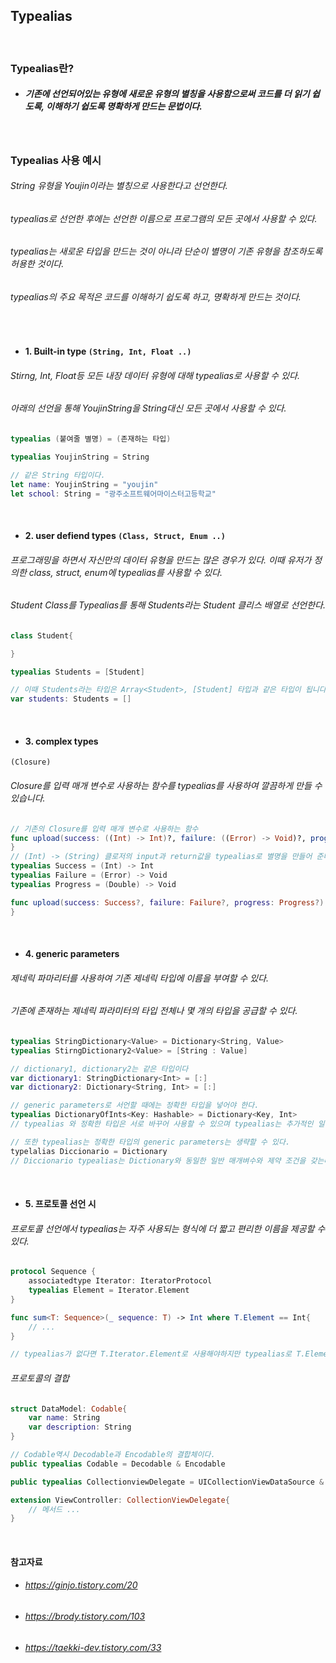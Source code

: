 ## Typealias

<br>

### Typealias란?
- ##### 기존에 선언되어있는 유형에 새로운 유형의 별칭을 사용함으로써 코드를 더 읽기 쉽도록, 이해하기 쉽도록 명확하게 만드는 문법이다.

<br>

### Typealias 사용 예시
###### String 유형을 Youjin이라는 별칭으로 사용한다고 선언한다.
###### typealias로 선언한 후에는 선언한 이름으로 프로그램의 모든 곳에서 사용할 수 있다.
###### typealias는 새로운 타입을 만드는 것이 아니라 단순이 별명이 기존 유형을 참조하도록 허용한 것이다.
###### typealias의 주요 목적은 코드를 이해하기 쉽도록 하고, 명확하게 만드는 것이다.

<br>

- #### 1. Built-in type `(String, Int, Float ..)`
###### Stirng, Int, Float등 모든 내장 데이터 유형에 대해 typealias로 사용할 수 있다.
###### 아래의 선언을 통해 YoujinString을 String대신 모든 곳에서 사용할 수 있다.
```Swift
typealias (붙여줄 별명) = (존재하는 타입)

typealias YoujinString = String

// 같은 String 타입이다.
let name: YoujinString = "youjin"
let school: String = "광주소프트웨어마이스터고등학교"
```

<br>


- #### 2. user defiend types `(Class, Struct, Enum ..)`
###### 프로그래밍을 하면서 자신만의 데이터 유형을 만드는 많은 경우가 있다. 이때 유저가 정의한 class, struct, enum에 typealias를 사용할 수 있다.
###### Student Class를 Typealias를 통해 Students라는 Student 클리스 배열로 선언한다.
```Swift
class Student{

}

typealias Students = [Student]

// 이때 Students라는 타입은 Array<Student>, [Student] 타입과 같은 타입이 됩니다.
var students: Students = []
```

<br>

- #### 3. complex types
 `(Closure)`
###### Closure를 입력 매개 변수로 사용하는 함수를 typealias를 사용하여 깔끔하게 만들 수 있습니다.
```Swift
// 기존의 Closure를 입력 매개 변수로 사용하는 함수
func upload(success: ((Int) -> Int)?, failure: ((Error) -> Void)?, progress: ((Double) -> Void)?) {
}
// (Int) -> (String) 클로저의 input과 return값을 typealias로 별명을 만들어 준다.
typealias Success = (Int) -> Int
typealias Failure = (Error) -> Void
typealias Progress = (Double) -> Void

func upload(success: Success?, failure: Failure?, progress: Progress?) {
}
```

<br>

- #### 4. generic parameters
###### 제네릭 파마리터를 사용하여 기존 제네릭 타입에 이름을 부여할 수 있다.
###### 기존에 존재하는 제네릭 파라미터의 타입 전체나 몇 개의 타입을 공급할 수 있다.
```Swift
typealias StringDictionary<Value> = Dictionary<String, Value>
typealias StirngDictionary2<Value> = [String : Value]

// dictionary1, dictionary2는 같은 타입이다
var dictionary1: StringDictionary<Int> = [:]
var dictionary2: Dictionary<String, Int> = [:]

// generic parameters로 서언할 때에는 정확한 타입을 넣어야 한다.
typealias DictionaryOfInts<Key: Hashable> = Dictionary<Key, Int>
// typealias 와 정확한 타입은 서로 바꾸어 사용할 수 있으며 typealias는 추가적인 일반적인 제약을 도입할 수 없다.

// 또한 typealias는 정확한 타입의 generic parameters는 생략할 수 있다.
typelalias Diccionario = Dictionary
// Diccionario typealias는 Dictionary와 동일한 일반 매개벼수와 제약 조건을 갖는다.
```
<br>

- #### 5. 프로토콜 선언 시
###### 프로토콜 선언에서 typealias는 자주 사용되는 형식에 더 짧고 편리한 이름을 제공할 수 있다.
```Swift
protocol Sequence {
    associatedtype Iterator: IteratorProtocol
    typealias Element = Iterator.Element
}

func sum<T: Sequence>(_ sequence: T) -> Int where T.Element == Int{
    // ...
}

// typealias가 없다면 T.Iterator.Element로 사용해야하지만 typealias로 T.Element로 짧게 사용할 수 있다.
```
###### 프로토콜의 결합
```Swift
struct DataModel: Codable{
    var name: String
    var description: String
}

// Codable역시 Decodable과 Encodable의 결합체이다.
public typealias Codable = Decodable & Encodable

public typealias CollectionviewDelegate = UICollectionViewDataSource & UICollectionViewDelegate & UICollectionViewDelegateFlowLayout

extension ViewController: CollectionViewDelegate{
    // 메서드 ...
}
```

<br>

#### 참고자료
- ###### https://ginjo.tistory.com/20
- ###### https://brody.tistory.com/103
- ###### https://taekki-dev.tistory.com/33